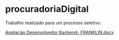 # procuradoriaDigital
Trabalho realizado para um processo seletivo.

[Avaliação Desenvolvedor Backend- FRANKLIN.docx](https://github.com/engprodfranklin/procuradoriaDigital/files/10559588/Avaliacao.Desenvolvedor.Backend-.FRANKLIN.docx)
